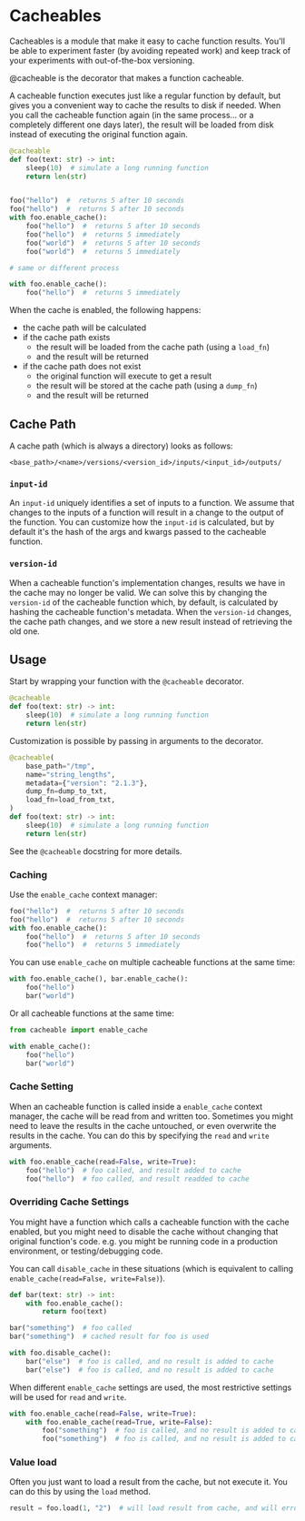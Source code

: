 # Cacheables

Cacheables is a module that make it easy to cache function results. You'll be
able to experiment faster (by avoiding repeated work) and keep track of your
experiments with out-of-the-box versioning.

@cacheable is the decorator that makes a function cacheable.

A cacheable function executes just like a regular function by default, but gives
you a convenient way to cache the results to disk if needed. When you call the
cacheable function again (in the same process... or a completely different one
days later), the result will be loaded from disk instead of executing the
original function again.

```python
@cacheable
def foo(text: str) -> int:
    sleep(10)  # simulate a long running function
    return len(str)


foo("hello")  #  returns 5 after 10 seconds
foo("hello")  #  returns 5 after 10 seconds
with foo.enable_cache():
    foo("hello")  #  returns 5 after 10 seconds
    foo("hello")  #  returns 5 immediately
    foo("world")  #  returns 5 after 10 seconds
    foo("world")  #  returns 5 immediately

# same or different process

with foo.enable_cache():
    foo("hello")  #  returns 5 immediately
```

When the cache is enabled, the following happens:

* the cache path will be calculated
* if the cache path exists
    * the result will be loaded from the cache path (using a `load_fn`)
    * and the result will be returned
* if the cache path does not exist
    * the original function will execute to get a result
    * the result will be stored at the cache path (using a `dump_fn`)
    * and the result will be returned

## Cache Path

A cache path (which is always a directory) looks as follows:

```
<base_path>/<name>/versions/<version_id>/inputs/<input_id>/outputs/
```

### `input-id`

An `input-id` uniquely identifies a set of inputs to a function. We assume that
changes to the inputs of a function will result in a change to the output of the
function. You can customize how the `input-id` is calculated, but by default it's
the hash of the args and kwargs passed to the cacheable function.

### `version-id`

When a cacheable function's implementation changes, results we have in the cache may no
longer be valid. We can solve this by changing the `version-id` of the cacheable
function which, by default, is calculated by hashing the cacheable function's
metadata. When the `version-id` changes, the cache path changes, and we store
a new result instead of retrieving the old one.

## Usage

Start by wrapping your function with the `@cacheable` decorator.

```python
@cacheable
def foo(text: str) -> int:
    sleep(10)  # simulate a long running function
    return len(str)
```

Customization is possible by passing in arguments to the decorator.

```python
@cacheable(
    base_path="/tmp",
    name="string_lengths",
    metadata={"version": "2.1.3"},
    dump_fn=dump_to_txt,
    load_fn=load_from_txt,
)
def foo(text: str) -> int:
    sleep(10)  # simulate a long running function
    return len(str)
```

See the `@cacheable` docstring for more details.

### Caching

Use the `enable_cache` context manager:

```python
foo("hello")  #  returns 5 after 10 seconds
foo("hello")  #  returns 5 after 10 seconds
with foo.enable_cache():
    foo("hello")  #  returns 5 after 10 seconds
    foo("hello")  #  returns 5 immediately
```

You can use `enable_cache` on multiple cacheable functions at the same time:

```python
with foo.enable_cache(), bar.enable_cache():
    foo("hello")
    bar("world")
```

Or all cacheable functions at the same time:

```python
from cacheable import enable_cache

with enable_cache():
    foo("hello")
    bar("world")
```


### Cache Setting

When an cacheable function is called inside a `enable_cache` context manager, the
cache will be read from and written too. Sometimes you might need to leave the
results in the cache untouched, or even overwrite the results in the cache. You can
do this by specifying the `read` and `write` arguments.

```python
with foo.enable_cache(read=False, write=True):
    foo("hello")  # foo called, and result added to cache
    foo("hello")  # foo called, and result readded to cache
```

### Overriding Cache Settings

You might have a function which calls a cacheable function with the cache
enabled, but you might need to disable the cache without changing that original
function's code. e.g. you might be running code in a production environment, or
testing/debugging code.

You can call `disable_cache` in these situations (which is equivalent to calling
`enable_cache(read=False, write=False)`).

```python
def bar(text: str) -> int:
    with foo.enable_cache():
        return foo(text)

bar("something")  # foo called
bar("something")  # cached result for foo is used

with foo.disable_cache():
    bar("else")  # foo is called, and no result is added to cache
    bar("else")  # foo is called, and no result is added to cache
```

When different `enable_cache` settings are used, the most restrictive settings
will be used for `read` and `write`.

```python
with foo.enable_cache(read=False, write=True):
    with foo.enable_cache(read=True, write=False):
        foo("something")  # foo is called, and no result is added to cache
        foo("something")  # foo is called, and no result is added to cache
```

### Value load

Often you just want to load a result from the cache, but not execute it.
You can do this by using the `load` method.

```python
result = foo.load(1, "2")  # will load result from cache, and will error if result is not in cache
```
